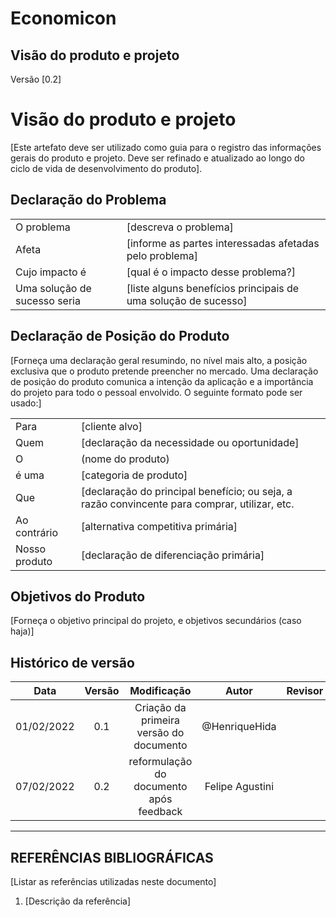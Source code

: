 
# Economicon

## Visão do produto e projeto

 Versão [0.2]


# Visão do produto e projeto
[Este artefato deve ser utilizado como guia para o registro das informações gerais do produto e projeto. Deve ser refinado e atualizado ao longo do ciclo de vida de desenvolvimento do produto].

## Declaração do Problema

|   |   |
|---|---|
| O problema  |	[descreva o problema]|
| Afeta	|[informe as partes interessadas afetadas pelo problema]|
| Cujo impacto é |	[qual é o impacto desse problema?]|
|  Uma solução de sucesso seria	| [liste alguns benefícios principais de uma solução de sucesso]| 



## Declaração de Posição do Produto
 
  [Forneça uma declaração geral resumindo, no nível mais alto, a posição exclusiva que o produto pretende preencher no mercado. Uma declaração de posição do produto comunica a intenção da aplicação e a importância do projeto para todo o pessoal envolvido. O seguinte formato pode ser usado:]

|   |   |
|---|---|
|Para|	[cliente alvo]|
|Quem|	[declaração da necessidade ou oportunidade]
|O |(nome do produto)|
|é uma |[categoria de produto]|
|Que|	[declaração do principal benefício; ou seja, a razão convincente para comprar, utilizar, etc.|
|Ao contrário|	[alternativa competitiva primária]|
|Nosso produto|	[declaração de diferenciação primária]|

## Objetivos do Produto
[Forneça o objetivo principal do projeto, e objetivos secundários (caso haja)]

## Histórico de versão

| Data | Versão |              Modificação               |       Autor        | Revisor |
| :--------: | :----: | :------------------------------: | :----------------: | :----------------: |
| 01/02/2022 |  0.1   |       Criação da primeira versão do documento       |     @HenriqueHida  ||
| 07/02/2022 |  0.2   |       reformulação do documento após feedback       |   Felipe Agustini  ||

---

## REFERÊNCIAS BIBLIOGRÁFICAS
[Listar as referências utilizadas neste documento]
1.	[Descrição da referência]
